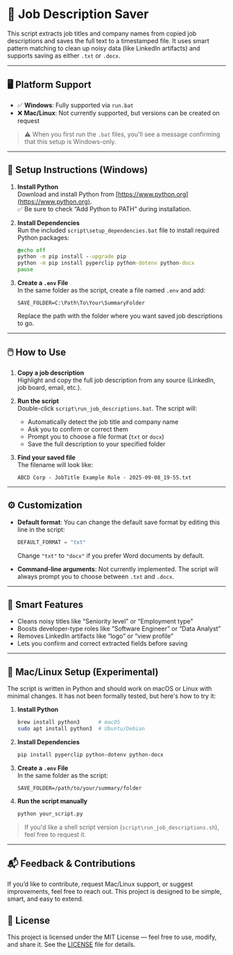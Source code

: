 # 📄 Job Description Saver

This script extracts job titles and company names from copied job descriptions and saves the full text to a timestamped file. It uses smart pattern matching to clean up noisy data (like LinkedIn artifacts) and supports saving as either `.txt` or `.docx`.

---

## 🖥️ Platform Support

- ✅ **Windows**: Fully supported via `run.bat`
- ❌ **Mac/Linux**: Not currently supported, but versions can be created on request

> ⚠️ When you first run the `.bat` files, you'll see a message confirming that this setup is Windows-only.

---

## 🚀 Setup Instructions (Windows)

1. **Install Python**  
   Download and install Python from [https://www.python.org](https://www.python.org).  
   ✅ Be sure to check “Add Python to PATH” during installation.

2. **Install Dependencies**  
   Run the included `script\setup_dependencies.bat` file to install required Python packages:
   ```bat
   @echo off
   python -m pip install --upgrade pip
   python -m pip install pyperclip python-dotenv python-docx
   pause
   ```

3. **Create a `.env` File**  
   In the same folder as the script, create a file named `.env` and add:
   ```
   SAVE_FOLDER=C:\Path\To\Your\SummaryFolder
   ```
   Replace the path with the folder where you want saved job descriptions to go.

---

## 🖱️ How to Use

1. **Copy a job description**  
   Highlight and copy the full job description from any source (LinkedIn, job board, email, etc.).

2. **Run the script**  
   Double-click `script\run_job_descriptions.bat`. The script will:
   - Automatically detect the job title and company name
   - Ask you to confirm or correct them
   - Prompt you to choose a file format (`txt` or `docx`)
   - Save the full description to your specified folder

3. **Find your saved file**  
   The filename will look like:
   ```
   ABCD Corp - JobTitle Example Role - 2025-09-08_19-55.txt
   ```

---

## ⚙️ Customization

- **Default format**: You can change the default save format by editing this line in the script:
  ```python
  DEFAULT_FORMAT = "txt"
  ```
  Change `"txt"` to `"docx"` if you prefer Word documents by default.

- **Command-line arguments**: Not currently implemented. The script will always prompt you to choose between `.txt` and `.docx`.

---

## 🧠 Smart Features

- Cleans noisy titles like “Seniority level” or “Employment type”
- Boosts developer-type roles like “Software Engineer” or “Data Analyst”
- Removes LinkedIn artifacts like “logo” or “view profile”
- Lets you confirm and correct extracted fields before saving

---

## 🐧 Mac/Linux Setup (Experimental)

The script is written in Python and should work on macOS or Linux with minimal changes. It has not been formally tested, but here's how to try it:

1. **Install Python**  
   ```bash
   brew install python3      # macOS
   sudo apt install python3  # Ubuntu/Debian
   ```

2. **Install Dependencies**  
   ```bash
   pip install pyperclip python-dotenv python-docx
   ```

3. **Create a `.env` File**  
   In the same folder as the script:
   ```
   SAVE_FOLDER=/path/to/your/summary/folder
   ```

4. **Run the script manually**  
   ```bash
   python your_script.py
   ```

> If you'd like a shell script version (`script\run_job_descriptions.sh`), feel free to request it.

---

## 📬 Feedback & Contributions

If you’d like to contribute, request Mac/Linux support, or suggest improvements, feel free to reach out. This project is designed to be simple, smart, and easy to extend.

## 📄 License

This project is licensed under the MIT License — feel free to use, modify, and share it. See the [LICENSE](LICENSE) file for details.